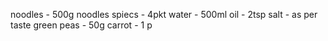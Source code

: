 noodles - 500g
noodles spiecs - 4pkt
water - 500ml
oil - 2tsp
salt - as per taste
green peas - 50g
carrot - 1 p